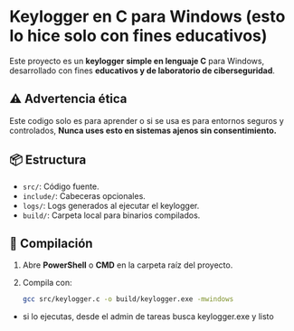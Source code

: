 # Keylogger en C para Windows (esto lo hice solo con fines educativos)

Este proyecto es un **keylogger simple en lenguaje C** para Windows, desarrollado con fines **educativos y de laboratorio de ciberseguridad**.

## ⚠️ Advertencia ética

Este codigo solo es para aprender o si se usa es para entornos seguros y controlados, **Nunca uses esto en sistemas ajenos sin consentimiento.**

## 📦 Estructura

- `src/`: Código fuente.
- `include/`: Cabeceras opcionales.
- `logs/`: Logs generados al ejecutar el keylogger.
- `build/`: Carpeta local para binarios compilados.

## 🚀 Compilación

1. Abre **PowerShell** o **CMD** en la carpeta raíz del proyecto.
2. Compila con:

   ```bash
   gcc src/keylogger.c -o build/keylogger.exe -mwindows
- si  lo ejecutas, desde el admin de tareas busca keylogger.exe y listo
```
